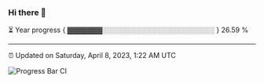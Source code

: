 ### Hi there 👋

⏳ Year progress { ▓▓▓▓▓▓▓░░░░░░░░░░░░░░░░░░░░░░░ } 26.59 %

---

⏰ Updated on Saturday, April 8, 2023, 1:22 AM UTC

![Progress Bar CI](https://github.com/arthurbuhl/arthurbuhl/workflows/Progress%20Bar%20CI/badge.svg)
